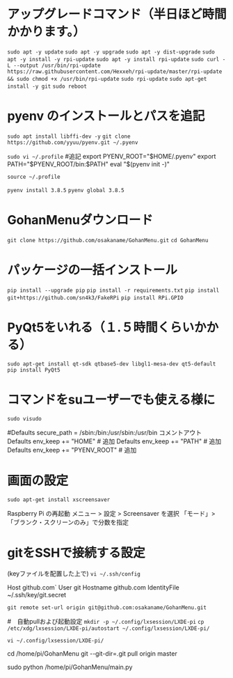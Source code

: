 # アップグレードコマンド（半日ほど時間かかります。）
`sudo apt -y update`
`sudo apt -y upgrade`
`sudo apt -y dist-upgrade`
`sudo apt -y install -y rpi-update`
`sudo apt -y install rpi-update`
`sudo curl -L --output /usr/bin/rpi-update https://raw.githubusercontent.com/Hexxeh/rpi-update/master/rpi-update && sudo chmod +x /usr/bin/rpi-update`
`sudo rpi-update`
`sudo apt-get install -y git`
`sudo reboot`


# pyenv のインストールとパスを追記
`sudo apt install libffi-dev -y`
`git clone https://github.com/yyuu/pyenv.git ~/.pyenv`

`sudo vi ~/.profile`
#追記
export PYENV_ROOT="$HOME/.pyenv"
export PATH="$PYENV_ROOT/bin:$PATH" 
eval "$(pyenv init -)"

`source ~/.profile`

`pyenv install 3.8.5`
`pyenv global 3.8.5`

# GohanMenuダウンロード
`git clone https://github.com/osakaname/GohanMenu.git`
`cd GohanMenu`

# パッケージの一括インストール
`pip install --upgrade pip`
`pip install -r requirements.txt`
`pip install git+https://github.com/sn4k3/FakeRPi`
`pip install RPi.GPIO`

# PyQt5をいれる（１.５時間くらいかかる）
`sudo apt-get install qt-sdk qtbase5-dev libgl1-mesa-dev qt5-default`
`pip install PyQt5`


# コマンドをsuユーザーでも使える様に
`sudo visudo`

#Defaults    secure_path = /sbin:/bin:/usr/sbin:/usr/bin  コメントアウト
Defaults    env_keep += "HOME"  # 追加
Defaults    env_keep += "PATH"  # 追加
Defaults    env_keep += "PYENV_ROOT"  # 追加


# 画面の設定
`sudo apt-get install xscreensaver`

Raspberry Pi の再起動
メニュー > 設定 > Screensaver を選択
「モード」>「ブランク・スクリーンのみ」で分数を指定

# gitをSSHで接続する設定
(keyファイルを配置した上で)
`vi ~/.ssh/config`

Host github.com`
	User git
  Hostname github.com
	IdentityFile ~/.ssh/key/git.secret


`git remote set-url origin git@github.com:osakaname/GohanMenu.git`

#　自動pullおよび起動設定
`mkdir -p ~/.config/lxsession/LXDE-pi`
`cp /etc/xdg/lxsession/LXDE-pi/autostart ~/.config/lxsession/LXDE-pi/`

`vi ~/.config/lxsession/LXDE-pi/`

cd /home/pi/GohanMenu
git --git-dir=.git pull origin master

sudo python /home/pi/GohanMenu/main.py